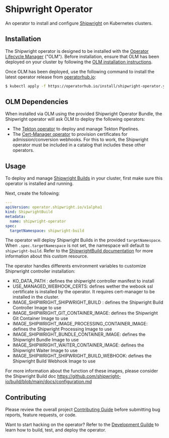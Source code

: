 # Shipwright Operator

An operator to install and configure [Shipwright](https://shipwright.io) on Kubernetes clusters.

## Installation

The Shipwright operator is designed to be installed with the [Operator Lifecycle Manager](https://olm.operatorframework.io/) ("OLM").
Before installation, ensure that OLM has been deployed on your cluster by following the [OLM installation instructions](https://olm.operatorframework.io/docs/getting-started/#installing-olm-in-your-cluster).

Once OLM has been deployed, use the following command to install the latest operator release from [operatorhub.io](https://operatorhub.io/operator/shipwright-operator):

```sh
$ kubectl apply -f https://operatorhub.io/install/shipwright-operator.yaml
```

## OLM Dependencies
When installed via OLM using the provided Shipwright Operator Bundle, the Shipwright operator will ask OLM to deploy the following operators:
- The [Tekton operator](https://tekton.dev/docs/operator/) to deploy and manage Tekton Pipelines.
- The [Cert-Manager operator](https://cert-manager.io/docs/installation/operator-lifecycle-manager/) to provision certificates for admission/conversion webhooks.
For this to work, the Shipwright operator must be included in a catalog that includes these other operators.

## Usage

To deploy and manage [Shipwright Builds](https://github.com/shipwright-io/build) in your cluster,
first make sure this operator is installed and running.

Next, create the following:

```yaml
---
apiVersion: operator.shipwright.io/v1alpha1
kind: ShipwrightBuild
metadata:
  name: shipwright-operator
spec:
  targetNamespace: shipwright-build
```

The operator will deploy Shipwright Builds in the provided `targetNamespace`.
When `.spec.targetNamespace` is not set, the namespace will default to `shipwright-build`.
Refer to the [ShipwrightBuild documentation](docs/shipwrightbuild.md) for more information about this custom resource.

The operator handles differents environment variables to customize Shiprwright controller installation:
- KO_DATA_PATH : defines the shipwright controller manifest to install
- USE_MANAGED_WEBHOOK_CERTS: defines wether the webook ssl certificate is installed by the operator. It requires cert-manager to be installed in the cluster.
- IMAGE_SHIPWRIGHT_SHIPWRIGHT_BUILD : defines the Shipwright Build Controller Image to use
- IMAGE_SHIPWRIGHT_GIT_CONTAINER_IMAGE: defines the Shipwright Git Container Image to use
- IMAGE_SHIPWRIGHT_IMAGE_PROCESSING_CONTAINER_IMAGE:  defines the Shipwright Processing Image to use
- IMAGE_SHIPWRIGHT_BUNDLE_CONTAINER_IMAGE: defines the Shipwright Bundle Image to use
- IMAGE_SHIPWRIGHT_WAITER_CONTAINER_IMAGE: defines the Shipwright Waiter Image to use
- IMAGE_SHIPWRIGHT_SHIPWRIGHT_BUILD_WEBHOOK: defines the Shipwright Build Webhook Image to use

For more information about the function of these images, please consider the Shipwright Build doc https://github.com/shipwright-io/build/blob/main/docs/configuration.md

## Contributing

Please review the overall project
[Contributing Guide](https://github.com/shipwright-io/.github/blob/main/CONTRIBUTING.md) before
submitting bug reports, feature requests, or code.

Want to start hacking on the operator? Refer to the [Development Guilde](DEVELOPMENT.md) to learn
how to build, test, and deploy the operator.
